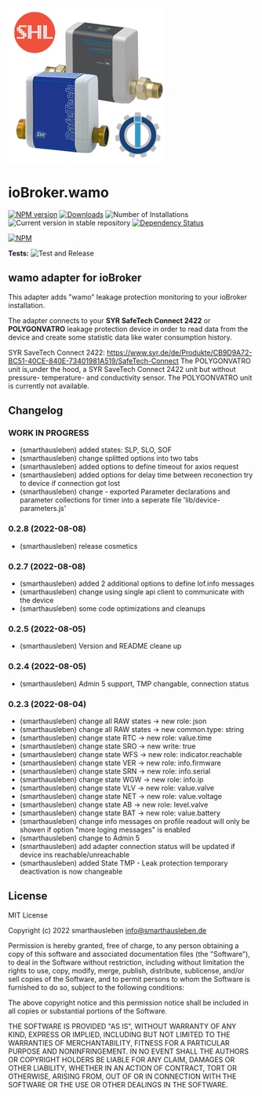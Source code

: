 ![Logo](admin/wamo.png)
# ioBroker.wamo

[![NPM version](https://img.shields.io/npm/v/iobroker.wamo.svg)](https://www.npmjs.com/package/iobroker.wamo)
[![Downloads](https://img.shields.io/npm/dm/iobroker.wamo.svg)](https://www.npmjs.com/package/iobroker.wamo)
![Number of Installations](https://iobroker.live/badges/wamo-installed.svg)
![Current version in stable repository](https://iobroker.live/badges/wamo-stable.svg)
[![Dependency Status](https://img.shields.io/david/smarthausleben/iobroker.wamo.svg)](https://david-dm.org/smarthausleben/iobroker.wamo)

[![NPM](https://nodei.co/npm/iobroker.wamo.png?downloads=true)](https://nodei.co/npm/iobroker.wamo/)

**Tests:** ![Test and Release](https://github.com/smarthausleben/ioBroker.wamo/workflows/Test%20and%20Release/badge.svg)

## wamo adapter for ioBroker

This adapter adds "wamo" leakage protection monitoring to your ioBroker installation.

The adapter connects to your **SYR SafeTech Connect 2422** or **POLYGONVATRO** leakage protection device in order to read data from the device and create some statistic data like water consumption history.

SYR SaveTech Connect 2422: https://www.syr.de/de/Produkte/CB9D9A72-BC51-40CE-840E-73401981A519/SafeTech-Connect
The POLYGONVATRO unit is,under the hood, a SYR SaveTech Connect 2422 unit but without pressure- temperature- and conductivity sensor. The POLYGONVATRO unit is currently not available.  

## Changelog
<!--
    Placeholder for the next version (at the beginning of the line):
    ### **WORK IN PROGRESS**
-->
### **WORK IN PROGRESS**
* (smarthausleben) added states: SLP, SLO, SOF
* (smarthausleben) change splitted options into two tabs 
* (smarthausleben) added options to define timeout for axios request 
* (smarthausleben) added options for delay time between reconection try to device if connection got lost
* (smarthausleben) change - exported Parameter declarations and parameter collections for timer into a seperate file 'lib/device-parameters.js'

### 0.2.8 (2022-08-08)
* (smarthausleben) release cosmetics

### 0.2.7 (2022-08-08)
* (smarthausleben) added 2 additional options to define lof.info messages
* (smarthausleben) change using single api client to communicate with the device
* (smarthausleben) some code optimizations and cleanups

### 0.2.5 (2022-08-05)
* (smarthausleben) Version and README cleane up

### 0.2.4 (2022-08-05)
* (smarthausleben) Admin 5 support, TMP changable, connection status

### 0.2.3 (2022-08-04)
* (smarthausleben) change all RAW states -> new role: json
* (smarthausleben) change all RAW states -> new common.type: string
* (smarthausleben) change state RTC -> new role: value.time
* (smarthausleben) change state SRO -> new write: true
* (smarthausleben) change state WFS -> new role: indicator.reachable
* (smarthausleben) change state VER -> new role: info.firmware
* (smarthausleben) change state SRN -> new role: info.serial
* (smarthausleben) change state WGW -> new role: info.ip 
* (smarthausleben) change state VLV -> new role: value.valve 
* (smarthausleben) change state NET -> new role: value.voltage 
* (smarthausleben) change state AB -> new role: level.valve
* (smarthausleben) change state BAT -> new role: value.battery
* (smarthausleben) change info messages on profile readout will only be showen if option "more loging messages" is enabled  
* (smarthausleben) change to Admin 5  
* (smarthausleben) add adapter connection status will be updated if device ins reachable/unreachable
* (smarthausleben) added State TMP - Leak protection temporary deactivation is now changeable


## License
MIT License

Copyright (c) 2022 smarthausleben <info@smarthausleben.de>

Permission is hereby granted, free of charge, to any person obtaining a copy
of this software and associated documentation files (the "Software"), to deal
in the Software without restriction, including without limitation the rights
to use, copy, modify, merge, publish, distribute, sublicense, and/or sell
copies of the Software, and to permit persons to whom the Software is
furnished to do so, subject to the following conditions:

The above copyright notice and this permission notice shall be included in all
copies or substantial portions of the Software.

THE SOFTWARE IS PROVIDED "AS IS", WITHOUT WARRANTY OF ANY KIND, EXPRESS OR
IMPLIED, INCLUDING BUT NOT LIMITED TO THE WARRANTIES OF MERCHANTABILITY,
FITNESS FOR A PARTICULAR PURPOSE AND NONINFRINGEMENT. IN NO EVENT SHALL THE
AUTHORS OR COPYRIGHT HOLDERS BE LIABLE FOR ANY CLAIM, DAMAGES OR OTHER
LIABILITY, WHETHER IN AN ACTION OF CONTRACT, TORT OR OTHERWISE, ARISING FROM,
OUT OF OR IN CONNECTION WITH THE SOFTWARE OR THE USE OR OTHER DEALINGS IN THE
SOFTWARE.
